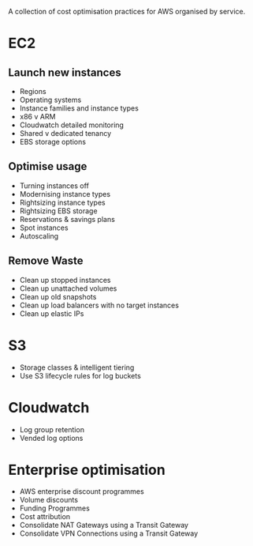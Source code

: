 A collection of cost optimisation practices for AWS organised by service. 

# EC2

## Launch new instances
* Regions
* Operating systems
* Instance families and instance types
* x86 v ARM
* Cloudwatch detailed monitoring
* Shared v dedicated tenancy
* EBS storage options

## Optimise usage
* Turning instances off
* Modernising instance types
* Rightsizing instance types
* Rightsizing EBS storage
* Reservations & savings plans
* Spot instances
* Autoscaling

## Remove Waste
* Clean up stopped instances
* Clean up unattached volumes
* Clean up old snapshots
* Clean up load balancers with no target instances
* Clean up elastic IPs

# S3
* Storage classes & intelligent tiering
* Use S3 lifecycle rules for log buckets 

# Cloudwatch
* Log group retention
* Vended log options

# Enterprise optimisation
* AWS enterprise discount programmes
* Volume discounts
* Funding Programmes
* Cost attribution
* Consolidate NAT Gateways using a Transit Gateway
* Consolidate VPN Connections using a Transit Gateway



